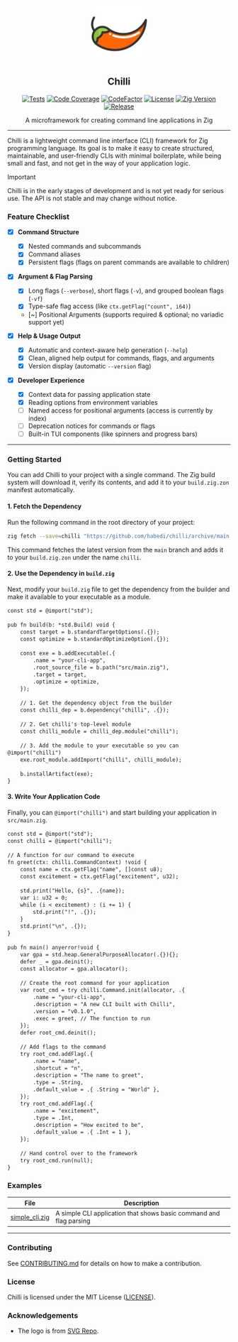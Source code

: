 <div align="center">
  <picture>
    <img alt="Chilli Logo" src="logo.svg" height="25%" width="25%">
  </picture>
<br>

<h2>Chilli</h2>

[![Tests](https://img.shields.io/github/actions/workflow/status/habedi/chilli/tests.yml?label=tests&style=flat&labelColor=282c34&logo=github)](https://github.com/habedi/chilli/actions/workflows/tests.yml)
[![Code Coverage](https://img.shields.io/codecov/c/github/habedi/chilli?label=coverage&style=flat&labelColor=282c34&logo=codecov)](https://codecov.io/gh/habedi/chilli)
[![CodeFactor](https://img.shields.io/codefactor/grade/github/habedi/chilli?label=code%20quality&style=flat&labelColor=282c34&logo=codefactor)](https://www.codefactor.io/repository/github/habedi/chilli)
[![License](https://img.shields.io/badge/license-MIT-007ec6?label=license&style=flat&labelColor=282c34&logo=open-source-initiative)](https://github.com/habedi/chilli/blob/main/LICENSE)
[![Zig Version](https://img.shields.io/badge/Zig-0.14.1-orange?logo=zig&labelColor=282c34)](https://ziglang.org/download/)
[![Release](https://img.shields.io/github/release/habedi/chilli.svg?label=release&style=flat&labelColor=282c34&logo=github)](https://github.com/habedi/chilli/releases/latest)

A microframework for creating command line applications in Zig

</div>

---

Chilli is a lightweight command line interface (CLI) framework for Zig programming language.
Its goal is to make it easy to create structured, maintainable, and user-friendly CLIs with minimal boilerplate,
while being small and fast, and not get in the way of your application logic.

> [!IMPORTANT]
> Chilli is in the early stages of development and is not yet ready for serious use.
> The API is not stable and may change without notice.

### Feature Checklist

-   [x] **Command Structure**
    -   [x] Nested commands and subcommands
    -   [x] Command aliases
    -   [x] Persistent flags (flags on parent commands are available to children)

-   [x] **Argument & Flag Parsing**
    -   [x] Long flags (`--verbose`), short flags (`-v`), and grouped boolean flags (`-vf`)
    -   [x] Type-safe flag access (like `ctx.getFlag("count", i64)`)
    - [~] Positional Arguments (supports required & optional; no variadic support yet)

-   [x] **Help & Usage Output**
    -   [x] Automatic and context-aware help generation (`--help`)
    -   [x] Clean, aligned help output for commands, flags, and arguments
    -   [x] Version display (automatic `--version` flag)

-   [x] **Developer Experience**
    -   [x] Context data for passing application state
    -   [x] Reading options from environment variables
    -   [ ] Named access for positional arguments (access is currently by index)
    -   [ ] Deprecation notices for commands or flags
    -   [ ] Built-in TUI components (like spinners and progress bars)

---

### Getting Started

You can add Chilli to your project with a single command.
The Zig build system will download it, verify its contents, and add it to your `build.zig.zon` manifest automatically.

#### 1. Fetch the Dependency

Run the following command in the root directory of your project:

```sh
zig fetch --save=chilli "https://github.com/habedi/chilli/archive/main.tar.gz"
```

This command fetches the latest version from the `main` branch and adds it to your `build.zig.zon` under the name
`chilli`.

#### 2. Use the Dependency in `build.zig`

Next, modify your `build.zig` file to get the dependency from the builder and make it available to your executable as a
module.

```zig
const std = @import("std");

pub fn build(b: *std.Build) void {
    const target = b.standardTargetOptions(.{});
    const optimize = b.standardOptimizeOption(.{});

    const exe = b.addExecutable(.{
        .name = "your-cli-app",
        .root_source_file = b.path("src/main.zig"),
        .target = target,
        .optimize = optimize,
    });

    // 1. Get the dependency object from the builder
    const chilli_dep = b.dependency("chilli", .{});

    // 2. Get chilli's top-level module
    const chilli_module = chilli_dep.module("chilli");

    // 3. Add the module to your executable so you can @import("chilli")
    exe.root_module.addImport("chilli", chilli_module);

    b.installArtifact(exe);
}
```

#### 3. Write Your Application Code

Finally, you can `@import("chilli")` and start building your application in `src/main.zig`.

```zig
const std = @import("std");
const chilli = @import("chilli");

// A function for our command to execute
fn greet(ctx: chilli.CommandContext) !void {
    const name = ctx.getFlag("name", []const u8);
    const excitement = ctx.getFlag("excitement", u32);

    std.print("Hello, {s}", .{name});
    var i: u32 = 0;
    while (i < excitement) : (i += 1) {
        std.print("!", .{});
    }
    std.print("\n", .{});
}

pub fn main() anyerror!void {
    var gpa = std.heap.GeneralPurposeAllocator(.{}){};
    defer _ = gpa.deinit();
    const allocator = gpa.allocator();

    // Create the root command for your application
    var root_cmd = try chilli.Command.init(allocator, .{
        .name = "your-cli-app",
        .description = "A new CLI built with Chilli",
        .version = "v0.1.0",
        .exec = greet, // The function to run
    });
    defer root_cmd.deinit();

    // Add flags to the command
    try root_cmd.addFlag(.{
        .name = "name",
        .shortcut = "n",
        .description = "The name to greet",
        .type = .String,
        .default_value = .{ .String = "World" },
    });
    try root_cmd.addFlag(.{
        .name = "excitement",
        .type = .Int,
        .description = "How excited to be",
        .default_value = .{ .Int = 1 },
    });

    // Hand control over to the framework
    try root_cmd.run(null);
}
```

### Examples

| File                                      | Description                                                        |
|-------------------------------------------|--------------------------------------------------------------------|
| [simple_cli.zig](examples/simple_cli.zig) | A simple CLI application that shows basic command and flag parsing |

-----

### Contributing

See [CONTRIBUTING.md](CONTRIBUTING.md) for details on how to make a contribution.

### License

Chilli is licensed under the MIT License ([LICENSE](LICENSE)).

### Acknowledgements

* The logo is from [SVG Repo](https://www.svgrepo.com/svg/45673/chili-pepper).
